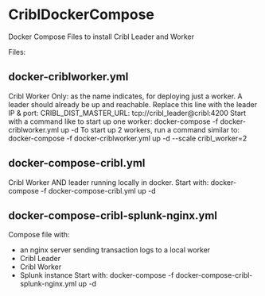 # CriblDockerCompose
Docker Compose Files to install Cribl Leader and Worker

Files:

## docker-criblworker.yml
Cribl Worker Only: as the name indicates, for deploying just a worker. A leader should already be up and reachable. 
Replace this line with the leader IP & port: 
          CRIBL_DIST_MASTER_URL: tcp://cribl_leader@cribl:4200
Start with a command like to start up one worker: docker-compose -f docker-criblworker.yml up -d
To start up 2 workers, run a command similar to: docker-compose -f docker-criblworker.yml up -d --scale cribl_worker=2

## docker-compose-cribl.yml
Cribl Worker AND leader running locally in docker.
Start with: docker-compose -f docker-compose-cribl.yml  up -d

## docker-compose-cribl-splunk-nginx.yml
Compose file with:
- an nginx server sending transaction logs to a local worker
- Cribl Leader
- Cribl Worker
- Splunk instance
Start with: docker-compose -f docker-compose-cribl-splunk-nginx.yml  up -d
